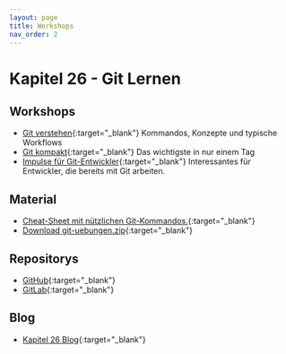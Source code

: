```yaml
---
layout: page
title: Workshops
nav_order: 2
---
```


# Kapitel 26 - Git Lernen

## Workshops

 * [Git verstehen](workshop-git-verstehen.html){:target="_blank"} Kommandos, Konzepte und typische Workflows
 * [Git kompakt](workshop-git-kompakt.html){:target="_blank"} Das wichtigste in nur einem Tag
 * [Impulse für Git-Entwickler](workshop-git-impulsvortraege.html){:target="_blank"}  Interessantes für Entwickler, die bereits mit Git arbeiten.

## Material

 * [Cheat-Sheet mit nützlichen Git-Kommandos.](git-starter-kit.html){:target="_blank"}
 * [Download git-uebungen.zip](git-uebungen.zip){:target="_blank"}

## Repositorys

 * [GitHub](https://github.com/bstachmann/git-workshop){:target="_blank"}
 * [GitLab](https://gitlab.com/bjoern.stachmann/git-workshop){:target="_blank"}


## Blog

 * [Kapitel 26 Blog](https://kapitel26.github.io){:target="_blank"}

